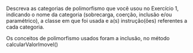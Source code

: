 Descreva as categorias de polimorfismo que você usou no Exercício 1, indicando o 
nome da categoria (sobrecarga, coerção, inclusão e/ou paramétrico), a classe em 
que foi usada e a(s) instrução(ões) referentes a cada categoria.

Os conceitos de polimorfismo usados foram a inclusão, no método calcularValorImovel()